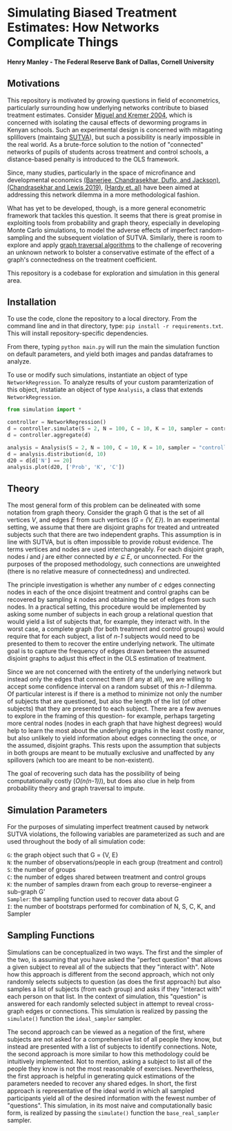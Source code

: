 # Simulating Biased Treatment Estimates: How Networks Complicate Things
#### Henry Manley - The Federal Reserve Bank of Dallas, Cornell University

## Motivations
This repository is motivated by growing questions in field of econometrics, particularly
surrounding how underlying networks contribute to biased treatment estimates. Consider [Miguel and Kremer 2004](https://onlinelibrary.wiley.com/doi/epdf/10.1111/j.1468-0262.2004.00481.x), which is concerned with isolating the causal effects of deworming
programs in Kenyan schools. Such an experimental design is concerned with mitagating
splillovers (maintaing [SUTVA](https://blogs.iq.harvard.edu/violations_of_s#:~:text=Methods%20for%20causal%20inference%2C%20in,treatments%20of%20others%20around%20him.)), but such a possibility is nearly impossible in the
real world. As a brute-force solution to the notion of "connected" networks of pupils
of students across treatment and control schools, a distance-based penalty is introduced
to the OLS framework.

Since, many studies, particularly in the space of microfinance and developmental economics [(Banerjee, Chandrasekhar, Duflo, and Jackson)](https://economics.mit.edu/files/9070), [(Chandrasekhar and Lewis 2019)](http://stanford.edu/~arungc/CL.pdf), [(Hardy et. al)](https://arxiv.org/pdf/1904.00136.pdf) have been aimed at addressing this network dilemma in a more methodological fashion.

What has yet to be developed, though, is a more general econometric framework that tackles
this question. It seems that there is great promise in exploiting tools from probability
and graph theory, especially in developing Monte Carlo simulations, to model the adverse effects
of imperfect random-sampling and the subsequent violation of SUTVA. Similarly, there is room
to explore and apply [graph traversal algorithms](https://www.cs.cornell.edu/courses/cs2110/2019sp/L18-GraphTraversal/L18-GraphTraversal.pdf) to the challenge of recovering an unknown
network to bolster a conservative estimate of the effect of a graph's connectedness on
the treatment coefficient.

This repository is a codebase for exploration and simulation in this general area.

## Installation
To use the code, clone the repository to a local directory. From the command line and in that
directory, type: `pip install -r requirements.txt`. This will install repository-specific dependencies.

From there, typing `python main.py` will run the main the simulation function on
default parameters, and yield both images and pandas dataframes to analyze.

To use or modify such simulations, instantiate an object of type `NetworkRegression`.
To analyze results of your custom paramterization of this object, instatiate an
object of type `Analysis`, a class that extends `NetworkRegression`.

```python
from simulation import *

controller = NetworkRegression()
d = controller.simulate(S = 2, N = 100, C = 10, K = 10, sampler = controller.ideal_sampler, iterations = 10)
d = controller.aggregate(d)

analysis = Analysis(S = 2, N = 100, C = 10, K = 10, sampler = "controller", iterations = 10)
d = analysis.distribution(d, 10)
d20 = d[d['N'] == 20]
analysis.plot(d20, ['Prob', 'K', 'C'])
```

## Theory
The most general form of this problem can be delineated with some notation from graph
theory. Consider the graph G that is the set of all vertices *V*, and edges *E* from such
vertices (*G = {V, E}*). In an experimental setting, we assume that there are disjoint
graphs for treated and untreated subjects such that there are two independent graphs.
This assumption is in line with SUTVA, but is often impossible to provide robust
evidence. The terms vertices and nodes are used interchangeably. For each disjoint
graph, nodes *i* and *j* are either connected by *e ⊆ E*, or unconnected. For the purposes
of the proposed methodology, such connections are unweighted (there is no relative measure
of connectedness) and undirected.

The principle investigation is whether any number of *c* edges connecting nodes in each
of the once disjoint treatment and control graphs can be recovered by sampling *k*
nodes and obtaining the set of edges from such nodes. In a practical setting, this procedure
would be implemented by asking some number of subjects in each group a relational question that
would yield a list of subjects that, for example, they interact with. In the worst case,
a complete graph (for both treatment and control groups) would require that for each
subject, a list of *n-1* subjects would need to be presented to them to recover the entire
underlying network. The ultimate goal is to capture the frequency of edges drawn between
the assumed disjoint graphs to adjust this effect in the OLS estimation of treatment.

Since we are not concerned with the entirety of the underlying network but instead
only the edges that connect them (if any at all), we are willing to accept some confidence
interval on a random subset of this *n-1* dilemma. Of particular interest is if there is a method to minimize
not only the number of subjects that are questioned, but also the length of the list (of other subjects)
that they are presented to each subject. There are a few avenues to explore in the framing
of this question- for example, perhaps targeting more central nodes (nodes in each graph that have
highest degrees) would help to learn the most about the underlying graphs in the least costly manor,
but also unlikely to yield information about edges connecting the once, or the assumed, disjoint
graphs. This rests upon the assumption that subjects in both groups are meant to be mutually exclusive
and unaffected by any spillovers (which too are meant to be non-existent).

The goal of recovering such data has the possibility of being computationally costly (*O(n(n-1))*), but does
also clue in help from probability theory and graph traversal to impute.


## Simulation Parameters
For the purposes of simulating imperfect treatment caused by network SUTVA violations,
the following variables are parameterized as such and are used throughout the body
of all simulation code:

`G`: the graph object such that G = {V, E} <br />
`N`: the number of observations/people in each group (treatment and control) <br />
`S`: the number of groups <br />
`C`: the number of edges shared between treatment and control groups <br />
`K`: the number of samples drawn from each group to reverse-engineer a sub-graph G' <br />
`Sampler`: the sampling function used to recover data about G <br />
`I`: the number of bootstraps performed for combination of N, S, C, K, and Sampler <br />

## Sampling Functions
Simulations can be conceptualized in two ways. The first and the simpler of the two, is
assuming that you have asked the "perfect question" that allows a given subject to
reveal all of the subjects that they "interact with". Note how this approach is different
from the second approach, which not only randomly selects subjects to question (as does
the first approach) but also samples a list of subjects (from each group) and asks if they
"interact with" each person on that list. In the context of simulation, this "question" is
answered for each randomly selected subject in attempt to reveal cross-graph edges or connections.
This simulation is realized by passing the `simulate()` function the `ideal_sampler`
sampler.

The second approach can be viewed as a negation of the first, where subjects are not asked
for a comprehensive list of all people they know, but instead are presented with a list
of subjects to identify connections. Note, the second approach is more similar to how
this methodology could be intuitively implemented. Not to mention, asking a subject to list
all of the people they know is not the most reasonable of exercises. Nevertheless, the first
approach is helpful in generating quick estimations of the parameters needed to recover
any shared edges. In short, the first approach is representative of the ideal world in which
all sampled participants yield all of the desired information with the fewest number of "questions".
This simulation, in its most naive and computationally basic form, is realized by passing
the `simulate()` function the `base_real_sampler` sampler.
